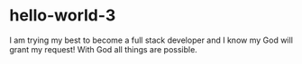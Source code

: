 # hello-world-3

I am trying my best to become a full stack developer and I know my God will grant my request!
With God all things are possible.
